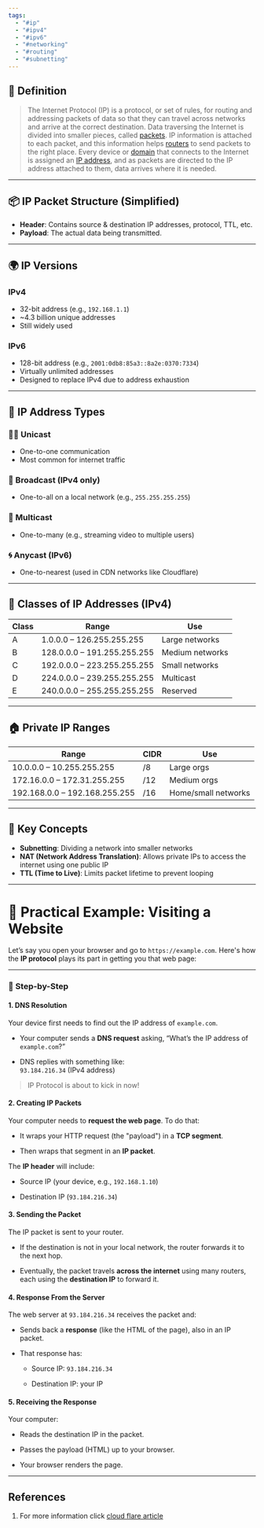 ```yaml
---
tags:
  - "#ip"
  - "#ipv4"
  - "#ipv6"
  - "#networking"
  - "#routing"
  - "#subnetting"
---
```


## 📘 Definition
> The Internet Protocol (IP) is a protocol, or set of rules, for routing and addressing packets of data so that they can travel across networks and arrive at the correct destination. Data traversing the Internet is divided into smaller pieces, called [packets](https://www.cloudflare.com/learning/network-layer/what-is-a-packet/). IP information is attached to each packet, and this information helps [routers](https://www.cloudflare.com/learning/network-layer/what-is-a-router/) to send packets to the right place. Every device or [domain](https://www.cloudflare.com/learning/dns/glossary/what-is-a-domain-name/) that connects to the Internet is assigned an [IP address](https://www.cloudflare.com/learning/dns/glossary/what-is-my-ip-address/), and as packets are directed to the IP address attached to them, data arrives where it is needed.
---

## 📦 IP Packet Structure (Simplified)
- **Header**: Contains source & destination IP addresses, protocol, TTL, etc.
- **Payload**: The actual data being transmitted.

---

## 🌍 IP Versions

### IPv4
- 32-bit address (e.g., `192.168.1.1`)
- ~4.3 billion unique addresses
- Still widely used

### IPv6
- 128-bit address (e.g., `2001:0db8:85a3::8a2e:0370:7334`)
- Virtually unlimited addresses
- Designed to replace IPv4 due to address exhaustion

---

## 🔁 IP Address Types

### 🧍‍♂️ Unicast
- One-to-one communication
- Most common for internet traffic

### 📢 Broadcast (IPv4 only)
- One-to-all on a local network (e.g., `255.255.255.255`)

### 👥 Multicast
- One-to-many (e.g., streaming video to multiple users)

### 🌀 Anycast (IPv6)
- One-to-nearest (used in CDN networks like Cloudflare)

---

## 🔐 Classes of IP Addresses (IPv4)

| Class | Range | Use |
|-------|-------|-----|
| A     | 1.0.0.0 – 126.255.255.255 | Large networks |
| B     | 128.0.0.0 – 191.255.255.255 | Medium networks |
| C     | 192.0.0.0 – 223.255.255.255 | Small networks |
| D     | 224.0.0.0 – 239.255.255.255 | Multicast |
| E     | 240.0.0.0 – 255.255.255.255 | Reserved |

---

## 🏠 Private IP Ranges

| Range | CIDR | Use |
|-------|------|-----|
| 10.0.0.0 – 10.255.255.255 | /8 | Large orgs |
| 172.16.0.0 – 172.31.255.255 | /12 | Medium orgs |
| 192.168.0.0 – 192.168.255.255 | /16 | Home/small networks |

---

## 🚧 Key Concepts

- **Subnetting**: Dividing a network into smaller networks
- **NAT (Network Address Translation)**: Allows private IPs to access the internet using one public IP
- **TTL (Time to Live)**: Limits packet lifetime to prevent looping

---
# 🔧 Practical Example: Visiting a Website

Let’s say you open your browser and go to `https://example.com`. Here's how the **IP protocol** plays its part in getting you that web page:

---

### 🧭 Step-by-Step

#### 1. **DNS Resolution**

Your device first needs to find out the IP address of `example.com`.

- Your computer sends a **DNS request** asking, “What’s the IP address of `example.com`?”
    
- DNS replies with something like:  
    `93.184.216.34` (IPv4 address)
    

> IP Protocol is about to kick in now!


#### 2. **Creating IP Packets**

Your computer needs to **request the web page**. To do that:

- It wraps your HTTP request (the "payload") in a **TCP segment**.
    
- Then wraps that segment in an **IP packet**.
    

The **IP header** will include:

- Source IP (your device, e.g., `192.168.1.10`)
    
- Destination IP (`93.184.216.34`)
    

#### 3. **Sending the Packet**

The IP packet is sent to your router.

- If the destination is not in your local network, the router forwards it to the next hop.
    
- Eventually, the packet travels **across the internet** using many routers, each using the **destination IP** to forward it.
    



#### 4. **Response From the Server**

The web server at `93.184.216.34` receives the packet and:

- Sends back a **response** (like the HTML of the page), also in an IP packet.
    
- That response has:
    
    - Source IP: `93.184.216.34`
        
    - Destination IP: your IP
        


#### 5. **Receiving the Response**

Your computer:

- Reads the destination IP in the packet.
    
- Passes the payload (HTML) up to your browser.
    
- Your browser renders the page.

---
## References
1. For more information click [cloud flare article](https://www.cloudflare.com/learning/network-layer/internet-protocol/)